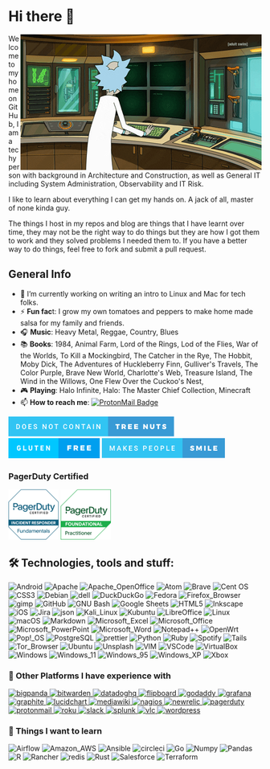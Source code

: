 # Hi there 👋

<img align="right" alt="GIF" src="https://github.com/darshan-jain/darshan-jain/blob/master/rick.gif" />

Welcome to my home on GitHub, I am a techy person with background in Architecture and Construction, as well as General IT including System Administration, Observability and IT Risk. 

I like to learn about everything I can get my hands on. A jack of all, master of none kinda guy.

The things I host in my repos and blog are things that I have learnt over time, they may not be the right way to do things but they are how I got them to work and they solved problems I needed them to. If you have a better way to do things, feel free to fork and submit a pull request.

## General Info

- 🔭 I’m currently working on writing an intro to Linux and Mac for tech folks.
- ⚡ **Fun fac**t: I grow my own tomatoes and peppers to make home made salsa for my family and friends.
- 🎧 **Music**: Heavy Metal, Reggae, Country, Blues
- 📚 **Books**: 1984, Animal Farm, Lord of the Rings, Lod of the Flies, War of the Worlds, To Kill a Mockingbird, The Catcher in the Rye, The Hobbit, Moby Dick, The Adventures of Huckleberry Finn, Gulliver's Travels, The Color Purple, Brave New World, Charlotte's Web, Treasure Island, The Wind in the Willows, One Flew Over the Cuckoo's Nest, 
- 🎮 **Playing**: Halo Infinite, Halo: The Master Chief Collection, Minecraft
- 📫 **How to reach me**: [![ProtonMail Badge](https://img.shields.io/badge/ProtonMail-8B89CC?style=flat&logo=protonmail&logoColor=white&link=mailto:silentglasses@proton.me)](mailto:silentglasses@proton.me)


<p align="left">
  <img src="https://raw.githubusercontent.com/SilentGlasses/SilentGlasses/fb463ea9476d5fa118deaed61b9a7466139b674f/images/does-not-contain-treenuts.svg" height="40"/>
  <img src="https://raw.githubusercontent.com/SilentGlasses/SilentGlasses/fb463ea9476d5fa118deaed61b9a7466139b674f/images/gluten-free.svg" height="40"/>
  <img src="https://raw.githubusercontent.com/SilentGlasses/SilentGlasses/fb463ea9476d5fa118deaed61b9a7466139b674f/images/makes-people-smile.svg" height="40"/>
</p>

### PagerDuty Certified

<p align="left">
  <img src="https://raw.githubusercontent.com/SilentGlasses/SilentGlasses/main/images/PagerDutyIncidentResponder.png" alt="PagerDuty Incident Responder" width="100" height="100"/>
  <img src="https://raw.githubusercontent.com/SilentGlasses/SilentGlasses/main/images/PagerDutyFoundationalPractitioner.png" alt="PagerDuty Foundational Practitioner" width="100" height="100"/>
</p>

## 🛠 Technologies, tools and stuff:

![Android](https://img.shields.io/badge/Android-3DDC84?style=for-the-badge&logo=android&logoColor=white)
![Apache](https://img.shields.io/badge/Apache-D22128?style=for-the-badge&logo=Apache&logoColor=white)
![Apache_OpenOffice](https://img.shields.io/badge/Apache_OpenOffice-0E85CD?style=for-the-badge&logo=ApacheOpenOffice&logoColor=white)
![Atom](https://img.shields.io/badge/Atom-66595C?style=for-the-badge&logo=Atom&logoColor=white)
![Brave](https://img.shields.io/badge/Brave-FF1B2D?style=for-the-badge&logo=Brave&logoColor=white)
![Cent OS](https://img.shields.io/badge/Cent%20OS-262577?style=for-the-badge&logo=CentOS&logoColor=white)
![CSS3](https://img.shields.io/badge/CSS3-1572B6?style=for-the-badge&logo=css3&logoColor=white)
![Debian](https://img.shields.io/badge/Debian-A81D33?style=for-the-badge&logo=debian&logoColor=white)
![dell](https://img.shields.io/badge/dell%20laptop-007DB8?style=for-the-badge&logo=dell&logoColor=white)
![DuckDuckGo](https://img.shields.io/badge/DuckDuckGo-DE5833?style=for-the-badge&logo=DuckDuckGo&logoColor=white)
![Fedora](https://img.shields.io/badge/Fedora-294172?style=for-the-badge&logo=fedora&logoColor=white)
![Firefox_Browser](https://img.shields.io/badge/Firefox_Browser-FF7139?style=for-the-badge&logo=Firefox-Browser&logoColor=white)
![gimp](https://img.shields.io/badge/gimp-5C5543?style=for-the-badge&logo=gimp&logoColor=white)
![GitHub](https://img.shields.io/badge/GitHub%20Pages-222222?style=for-the-badge&logo=GitHub%20Pages&logoColor=white)
![GNU Bash](https://img.shields.io/badge/GNU%20Bash-4EAA25?style=for-the-badge&logo=GNU%20Bash&logoColor=white)
![Google Sheets](https://img.shields.io/badge/Google%20Sheets-34A853?style=for-the-badge&logo=google-sheets&logoColor=white)
![HTML5](https://img.shields.io/badge/HTML5-E34F26?style=for-the-badge&logo=html5&logoColor=white)
![Inkscape](https://img.shields.io/badge/Inkscape-000000?style=for-the-badge&logo=Inkscape&logoColor=white)
![iOS](https://img.shields.io/badge/iOS-000000?style=for-the-badge&logo=ios&logoColor=white)
![Jira](https://img.shields.io/badge/Jira-0052CC?style=for-the-badge&logo=Jira&logoColor=white)
![json](https://img.shields.io/badge/json-5E5C5C?style=for-the-badge&logo=json&logoColor=white)
![Kali_Linux](https://img.shields.io/badge/Kali_Linux-557C94?style=for-the-badge&logo=kali-linux&logoColor=white)
![Kubuntu](https://img.shields.io/badge/Kubuntu-0079C1?style=for-the-badge&logo=kubuntu&logoColor=white)
![LibreOffice](https://img.shields.io/badge/LibreOffice-18A303?style=for-the-badge&logo=LibreOffice&logoColor=white)
![Linux](https://img.shields.io/badge/Linux-FCC624?style=for-the-badge&logo=linux&logoColor=black)
![macOS](https://img.shields.io/badge/mac%20os-000000?style=for-the-badge&logo=apple&logoColor=white)
![Markdown](https://img.shields.io/badge/Markdown-000000?style=for-the-badge&logo=markdown&logoColor=white)
![Microsoft_Excel](https://img.shields.io/badge/Microsoft_Excel-217346?style=for-the-badge&logo=microsoft-excel&logoColor=white)
![Microsoft_Office](https://img.shields.io/badge/Microsoft_Office-D83B01?style=for-the-badge&logo=microsoft-office&logoColor=white)
![Microsoft_PowerPoint](https://img.shields.io/badge/Microsoft_PowerPoint-B7472A?style=for-the-badge&logo=microsoft-powerpoint&logoColor=white)
![Microsoft_Word](https://img.shields.io/badge/Microsoft_Word-2B579A?style=for-the-badge&logo=microsoft-word&logoColor=white)
![Notepad++](https://img.shields.io/badge/Notepad++-90E59A.svg?style=for-the-badge&logo=notepad%2B%2B&logoColor=black)
![OpenWrt](https://img.shields.io/badge/OpenWrt-00B5E2?style=for-the-badge&logo=OpenWrt&logoColor=white)
![Pop!_OS](https://img.shields.io/badge/Pop!_OS-48B9C7?style=for-the-badge&logo=Pop!_OS&logoColor=white)
![PostgreSQL](https://img.shields.io/badge/PostgreSQL-316192?style=for-the-badge&logo=postgresql&logoColor=white)
![prettier](https://img.shields.io/badge/prettier-1A2C34?style=for-the-badge&logo=prettier&logoColor=F7BA3E)
![Python](https://img.shields.io/badge/Python-FFD43B?style=for-the-badge&logo=python&logoColor=blue)
![Ruby](https://img.shields.io/badge/Ruby-CC342D?style=for-the-badge&logo=ruby&logoColor=white)
![Spotify](https://img.shields.io/badge/Spotify-1ED760?&style=for-the-badge&logo=spotify&logoColor=white)
![Tails](https://img.shields.io/badge/Tails%20-56347C?&style=for-the-badge&logo=tails&logoColor=white)
![Tor_Browser](https://img.shields.io/badge/Tor_Browser-7D4698?style=for-the-badge&logo=Tor-Browser&logoColor=white)
![Ubuntu](https://img.shields.io/badge/Ubuntu-E95420?style=for-the-badge&logo=ubuntu&logoColor=white)
![Unsplash](https://img.shields.io/badge/Unsplash-000000?style=for-the-badge&logo=Unsplash&logoColor=white)
![VIM](https://img.shields.io/badge/VIM-%2311AB00.svg?&style=for-the-badge&logo=vim&logoColor=white)
![VSCode](https://img.shields.io/badge/VSCode-0078D4?style=for-the-badge&logo=visual%20studio%20code&logoColor=white)
![VirtualBox](https://img.shields.io/badge/VirtualBox-21416b?style=for-the-badge&logo=VirtualBox&logoColor=white)
![Windows](https://img.shields.io/badge/Windows-0078D6?style=for-the-badge&logo=windows&logoColor=white)
![Windows_11](https://img.shields.io/badge/Windows_11-0078d4?style=for-the-badge&logo=windows-11&logoColor=white)
![Windows_95](https://img.shields.io/badge/Windows_95-008080?style=for-the-badge&logo=windows-95&logoColor=white)
![Windows_XP](https://img.shields.io/badge/Windows_XP-003399?style=for-the-badge&logo=windows-xp&logoColor=white)
![Xbox](https://img.shields.io/badge/Xbox-107C10?style=for-the-badge&logo=xbox&logoColor=white)

### 🧠 Other Platforms I have experience with

<p align="left">
  <a href="" target="_blank" rel="noreferrer">
    <img src="https://www.vectorlogo.zone/logos/bigpandaio/bigpandaio-icon.svg" alt="bigpanda" width="40" height="40"/>
  </a>
  <a href="" target="_blank" rel="noreferrer">
    <img src="https://www.vectorlogo.zone/logos/bitwarden/bitwarden-icon.svg" alt="bitwarden" width="40" height="40"/>
  </a>
  <a href="https://www.datadoghq.com/" target="_blank" rel="noreferrer">
    <img src="https://www.vectorlogo.zone/logos/datadoghq/datadoghq-icon.svg" alt="datadoghq" width="40" height="40"/>
  </a>
  <a href="" target="_blank" rel="noreferrer">
    <img src="https://www.vectorlogo.zone/logos/flipboard/flipboard-icon.svg" alt="flipboard" width="40" height="40"/>
  </a>
  <a href="" target="_blank" rel="noreferrer">
    <img src="https://www.vectorlogo.zone/logos/godaddy/godaddy-icon.svg" alt="godaddy" width="40" height="40"/>
  </a>
  <a href="" target="_blank" rel="noreferrer">
    <img src="https://www.vectorlogo.zone/logos/grafana/grafana-icon.svg" alt="grafana" width="40" height="40"/>
  </a>
  <a href="" target="_blank" rel="noreferrer">
    <img src="https://www.vectorlogo.zone/logos/graphiteapp/graphiteapp-icon.svg" alt="graphite" width="40" height="40"/>
  </a>
  <a href="" target="_blank" rel="noreferrer">
    <img src="https://www.vectorlogo.zone/logos/lucidchart/lucidchart-icon.svg" alt="lucidchart" width="40" height="40"/>
  </a>
  <a href="" target="_blank" rel="noreferrer">
    <img src="https://www.vectorlogo.zone/logos/mediawiki/mediawiki-icon.svg" alt="mediawiki" width="40" height="40"/>
  </a>
  <a href="" target="_blank" rel="noreferrer">
    <img src="https://www.vectorlogo.zone/logos/nagios/nagios-icon.svg" alt="nagios" width="40" height="40"/>
  </a>
  <a href="" target="_blank" rel="noreferrer">
    <img src="https://www.vectorlogo.zone/logos/newrelic/newrelic-icon.svg" alt="newrelic" width="40" height="40"/>
  </a>
  <a href="" target="_blank" rel="noreferrer">
    <img src="https://www.vectorlogo.zone/logos/pagerduty/pagerduty-icon.svg" alt="pagerduty" width="40" height="40"/>
  </a>
  <a href="" target="_blank" rel="noreferrer">
    <img src="https://www.vectorlogo.zone/logos/protonmail/protonmail-icon.svg" alt="protonmail" width="40" height="40"/>
  </a>
  <a href="" target="_blank" rel="noreferrer">
    <img src="https://www.vectorlogo.zone/logos/roku/roku-icon.svg" alt="roku" width="40" height="40"/>
  </a>
  <a href="" target="_blank" rel="noreferrer">
    <img src="https://www.vectorlogo.zone/logos/slack/slack-icon.svg" alt="slack" width="40" height="40"/>
  </a>
  <a href="" target="_blank" rel="noreferrer">
    <img src="https://www.vectorlogo.zone/logos/splunk/splunk-icon.svg" alt="splunk" width="40" height="40"/>
  </a>
  <a href="" target="_blank" rel="noreferrer">
    <img src="https://www.vectorlogo.zone/logos/videolan_vlc/videolan_vlc-icon.svg" alt="vlc" width="40" height="40"/>
  </a>
  <a href="" target="_blank" rel="noreferrer">
    <img src="https://www.vectorlogo.zone/logos/wordpress/wordpress-icon.svg" alt="wordpress" width="40" height="40"/>
  </a>
</p>

### 🌱 Things I want to learn

![Airflow](https://img.shields.io/badge/Airflow-017CEE?style=for-the-badge&logo=Apache%20Airflow&logoColor=white)
![Amazon_AWS](https://img.shields.io/badge/Amazon_AWS-FF9900?style=for-the-badge&logo=amazonaws&logoColor=white)
![Ansible](https://img.shields.io/badge/Ansible-000000?style=for-the-badge&logo=ansible&logoColor=white)
![circleci](https://img.shields.io/badge/circleci-343434?style=for-the-badge&logo=circleci&logoColor=white)
![Go](https://img.shields.io/badge/Go-00ADD8?style=for-the-badge&logo=go&logoColor=white)
![Numpy](https://img.shields.io/badge/Numpy-777BB4?style=for-the-badge&logo=numpy&logoColor=white)
![Pandas](https://img.shields.io/badge/Pandas-2C2D72?style=for-the-badge&logo=pandas&logoColor=white)
![R](https://img.shields.io/badge/R-276DC3?style=for-the-badge&logo=r&logoColor=white)
![Rancher](https://img.shields.io/badge/Rancher-0075A8?style=for-the-badge&logo=rancher&logoColor=white)
![redis](https://img.shields.io/badge/redis-%23DD0031.svg?&style=for-the-badge&logo=redis&logoColor=white)
![Rust](https://img.shields.io/badge/Rust-000000?style=for-the-badge&logo=rust&logoColor=white)
![Salesforce](https://img.shields.io/badge/Salesforce-00A1E0?style=for-the-badge&logo=Salesforce&logoColor=white)
![Terraform](https://img.shields.io/badge/Terraform-7B42BC?style=for-the-badge&logo=terraform&logoColor=white)
